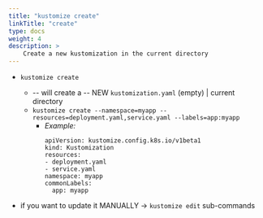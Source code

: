 ```yaml
---
title: "kustomize create"
linkTitle: "create"
type: docs
weight: 4
description: >
    Create a new kustomization in the current directory
---
```


* `kustomize create`
  * -- will create a -- NEW `kustomization.yaml` (empty) | current directory
  * `kustomize create --namespace=myapp --resources=deployment.yaml,service.yaml --labels=app:myapp` 
    * _Example:_ 
      ```
      apiVersion: kustomize.config.k8s.io/v1beta1
      kind: Kustomization
      resources:
      - deployment.yaml
      - service.yaml
      namespace: myapp
      commonLabels:
        app: myapp
      ```

* if you want to update it MANUALLY -> `kustomize edit` sub-commands
